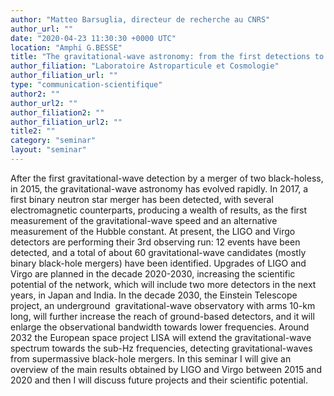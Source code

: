 ```yaml
---
author: "Matteo Barsuglia, directeur de recherche au CNRS"
author_url: ""
date: "2020-04-23 11:30:30 +0000 UTC"
location: "Amphi G.BESSE"
title: "The gravitational-wave astronomy: from the first detections to the future ground-based and space-based projects"
author_filiation: "Laboratoire Astroparticule et Cosmologie"
author_filiation_url: ""
type: "communication-scientifique"
author2: ""
author_url2: ""
author_filiation2: ""
author_filiation_url2: ""
title2: ""
category: "seminar" 
layout: "seminar"
---
```

After the first gravitational-wave detection by a merger of two black-holess, in 2015, the gravitational-wave astronomy has evolved rapidly. In 2017, a first binary neutron star merger has been detected, with several electromagnetic counterparts, producing a wealth of results, as the first measurement of the gravitational-wave speed and an alternative measurement of the Hubble constant. At present, the LIGO and Virgo detectors are performing their 3rd observing run: 12 events have been detected, and a total of about 60 gravitational-wave candidates (mostly binary black-hole mergers) have been identified. Upgrades of LIGO and Virgo are planned in the decade 2020-2030, increasing the scientific potential of the network, which will include two more detectors in the next years, in Japan and India. In the decade 2030, the Einstein Telescope project, an underground  gravitational-wave observatory with arms 10-km long, will further increase the reach of ground-based detectors, and it will enlarge the observational bandwidth towards lower frequencies. Around 2032 the European space project LISA will extend the gravitational-wave spectrum towards the sub-Hz frequencies, detecting gravitational-waves from supermassive black-hole mergers. In this seminar I will give an overview of the main results obtained by LIGO and Virgo between 2015 and 2020 and then I will discuss future projects and their scientific potential.

